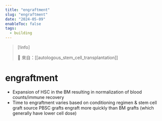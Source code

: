 ```yaml
---
title: "engraftment"
slug: "engraftment"
date: "2024-05-09"
enableToc: false
tags:
  - building
---
```


> [!info]
>
> 🌱 來自：[[autologous_stem_cell_transplantation]]

# engraftment

- Expansion of HSC in the BM resulting in normalization of blood counts/immune recovery
- Time to engraftment varies based on conditioning regimen & stem cell graft source PBSC grafts engraft more quickly than BM grafts (which generally have lower cell dose)
